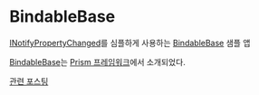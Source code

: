 ﻿# BindableBase

[INotifyPropertyChanged](https://docs.microsoft.com/en-us/dotnet/api/system.componentmodel.inotifypropertychanged)를 심플하게 사용하는 [BindableBase](https://github.com/PrismLibrary/Prism/blob/master/Source/Prism/Mvvm/BindableBase.cs) 샘플 앱

[BindableBase](https://github.com/PrismLibrary/Prism/blob/master/Source/Prism/Mvvm/BindableBase.cs)는 [Prism 프레임워크](https://github.com/PrismLibrary/Prism)에서 소개되었다.

[관련 포스팅](https://devwock.github.io/)
